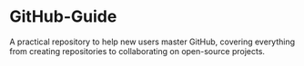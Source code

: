 # GitHub-Guide
A practical repository to help new users master GitHub, covering everything from creating repositories to collaborating on open-source projects.
